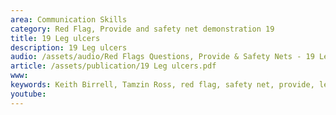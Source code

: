 ```yaml
---
area: Communication Skills
category: Red Flag, Provide and safety net demonstration 19
title: 19 Leg ulcers
description: 19 Leg ulcers
audio: /assets/audio/Red Flags Questions, Provide & Safety Nets - 19 Leg ulcers - MQ.mp3
article: /assets/publication/19 Leg ulcers.pdf
www: 
keywords: Keith Birrell, Tamzin Ross, red flag, safety net, provide, leg, ulcers
youtube: 
--- 
```

